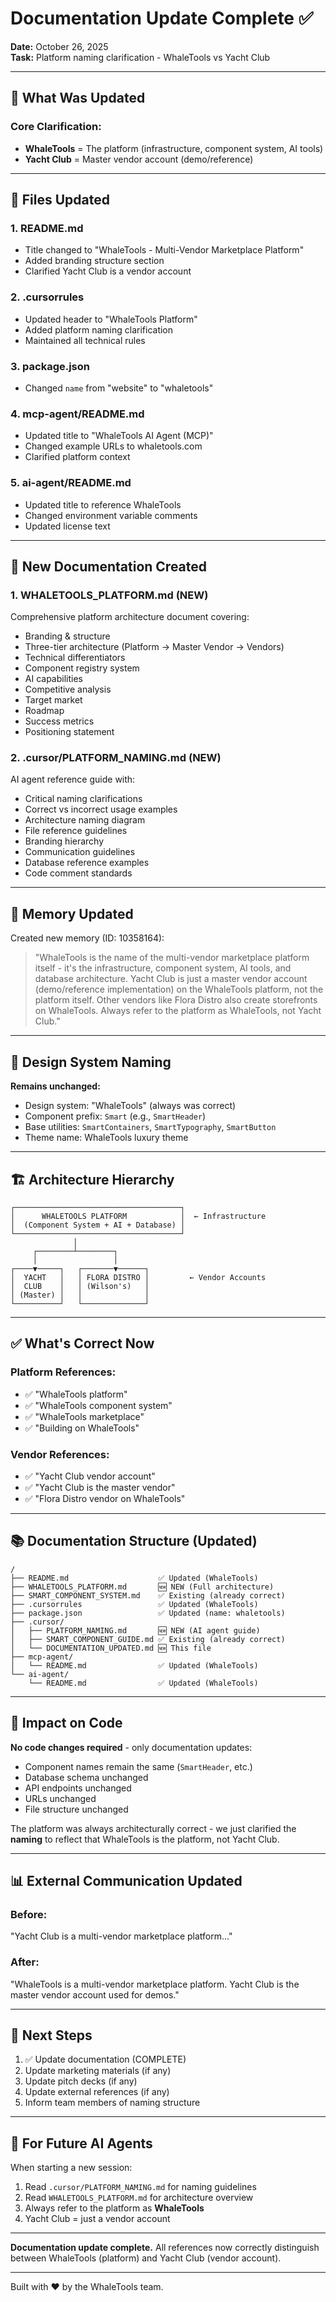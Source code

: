 # Documentation Update Complete ✅

**Date:** October 26, 2025  
**Task:** Platform naming clarification - WhaleTools vs Yacht Club

---

## 🎯 What Was Updated

### **Core Clarification:**
- **WhaleTools** = The platform (infrastructure, component system, AI tools)
- **Yacht Club** = Master vendor account (demo/reference)

---

## 📝 Files Updated

### 1. **README.md**
- Title changed to "WhaleTools - Multi-Vendor Marketplace Platform"
- Added branding structure section
- Clarified Yacht Club is a vendor account

### 2. **.cursorrules**
- Updated header to "WhaleTools Platform"
- Added platform naming clarification
- Maintained all technical rules

### 3. **package.json**
- Changed `name` from "website" to "whaletools"

### 4. **mcp-agent/README.md**
- Updated title to "WhaleTools AI Agent (MCP)"
- Changed example URLs to whaletools.com
- Clarified platform context

### 5. **ai-agent/README.md**
- Updated title to reference WhaleTools
- Changed environment variable comments
- Updated license text

---

## 📄 New Documentation Created

### 1. **WHALETOOLS_PLATFORM.md** (NEW)
Comprehensive platform architecture document covering:
- Branding & structure
- Three-tier architecture (Platform → Master Vendor → Vendors)
- Technical differentiators
- Component registry system
- AI capabilities
- Competitive analysis
- Target market
- Roadmap
- Success metrics
- Positioning statement

### 2. **.cursor/PLATFORM_NAMING.md** (NEW)
AI agent reference guide with:
- Critical naming clarifications
- Correct vs incorrect usage examples
- Architecture naming diagram
- File reference guidelines
- Branding hierarchy
- Communication guidelines
- Database reference examples
- Code comment standards

---

## 💾 Memory Updated

Created new memory (ID: 10358164):
> "WhaleTools is the name of the multi-vendor marketplace platform itself - it's the infrastructure, component system, AI tools, and database architecture. Yacht Club is just a master vendor account (demo/reference implementation) on the WhaleTools platform, not the platform itself. Other vendors like Flora Distro also create storefronts on WhaleTools. Always refer to the platform as WhaleTools, not Yacht Club."

---

## 🎨 Design System Naming

**Remains unchanged:**
- Design system: "WhaleTools" (always was correct)
- Component prefix: `Smart` (e.g., `SmartHeader`)
- Base utilities: `SmartContainers`, `SmartTypography`, `SmartButton`
- Theme name: WhaleTools luxury theme

---

## 🏗️ Architecture Hierarchy

```
┌─────────────────────────────────────┐
│      WHALETOOLS PLATFORM            │  ← Infrastructure
│  (Component System + AI + Database) │
└─────────────────────────────────────┘
              │
     ┌────────┴────────┐
     │                 │
┌────▼─────┐   ┌───────▼──────┐
│  YACHT   │   │ FLORA DISTRO │         ← Vendor Accounts
│  CLUB    │   │ (Wilson's)   │
│ (Master) │   │              │
└──────────┘   └──────────────┘
```

---

## ✅ What's Correct Now

### Platform References:
- ✅ "WhaleTools platform"
- ✅ "WhaleTools component system"
- ✅ "WhaleTools marketplace"
- ✅ "Building on WhaleTools"

### Vendor References:
- ✅ "Yacht Club vendor account"
- ✅ "Yacht Club is the master vendor"
- ✅ "Flora Distro vendor on WhaleTools"

---

## 📚 Documentation Structure (Updated)

```
/
├── README.md                    ✅ Updated (WhaleTools)
├── WHALETOOLS_PLATFORM.md       🆕 NEW (Full architecture)
├── SMART_COMPONENT_SYSTEM.md    ✅ Existing (already correct)
├── .cursorrules                 ✅ Updated (WhaleTools)
├── package.json                 ✅ Updated (name: whaletools)
├── .cursor/
│   ├── PLATFORM_NAMING.md       🆕 NEW (AI agent guide)
│   ├── SMART_COMPONENT_GUIDE.md ✅ Existing (already correct)
│   └── DOCUMENTATION_UPDATED.md 🆕 This file
├── mcp-agent/
│   └── README.md                ✅ Updated (WhaleTools)
└── ai-agent/
    └── README.md                ✅ Updated (WhaleTools)
```

---

## 🎯 Impact on Code

**No code changes required** - only documentation updates:
- Component names remain the same (`SmartHeader`, etc.)
- Database schema unchanged
- API endpoints unchanged
- URLs unchanged
- File structure unchanged

The platform was always architecturally correct - we just clarified the **naming** to reflect that WhaleTools is the platform, not Yacht Club.

---

## 📊 External Communication Updated

### Before:
"Yacht Club is a multi-vendor marketplace platform..."

### After:
"WhaleTools is a multi-vendor marketplace platform. Yacht Club is the master vendor account used for demos."

---

## 🚀 Next Steps

1. ✅ Update documentation (COMPLETE)
2. Update marketing materials (if any)
3. Update pitch decks (if any)
4. Update external references (if any)
5. Inform team members of naming structure

---

## 🎯 For Future AI Agents

When starting a new session:
1. Read `.cursor/PLATFORM_NAMING.md` for naming guidelines
2. Read `WHALETOOLS_PLATFORM.md` for architecture overview
3. Always refer to the platform as **WhaleTools**
4. Yacht Club = just a vendor account

---

**Documentation update complete.** All references now correctly distinguish between WhaleTools (platform) and Yacht Club (vendor account).

---

Built with ❤️ by the WhaleTools team.

